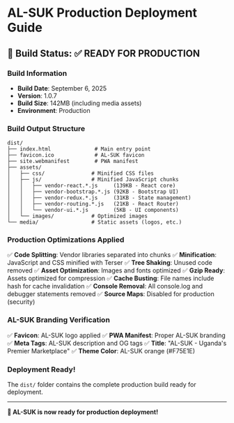 # AL-SUK Production Deployment Guide

## 🎉 Build Status: ✅ READY FOR PRODUCTION

### Build Information
- **Build Date**: September 6, 2025
- **Version**: 1.0.7
- **Build Size**: 142MB (including media assets)
- **Environment**: Production

### Build Output Structure
```
dist/
├── index.html              # Main entry point
├── favicon.ico             # AL-SUK favicon
├── site.webmanifest        # PWA manifest
├── assets/
│   ├── css/               # Minified CSS files
│   ├── js/                # Minified JavaScript chunks
│   │   ├── vendor-react.*.js     (139KB - React core)
│   │   ├── vendor-bootstrap.*.js (92KB - Bootstrap UI)
│   │   ├── vendor-redux.*.js     (31KB - State management)
│   │   ├── vendor-routing.*.js   (21KB - React Router)
│   │   └── vendor-ui.*.js        (5KB - UI components)
│   └── images/            # Optimized images
└── media/                 # Static assets (logos, etc.)
```

### Production Optimizations Applied
✅ **Code Splitting**: Vendor libraries separated into chunks
✅ **Minification**: JavaScript and CSS minified with Terser
✅ **Tree Shaking**: Unused code removed
✅ **Asset Optimization**: Images and fonts optimized
✅ **Gzip Ready**: Assets optimized for compression
✅ **Cache Busting**: File names include hash for cache invalidation
✅ **Console Removal**: All console.log and debugger statements removed
✅ **Source Maps**: Disabled for production (security)

### AL-SUK Branding Verification
✅ **Favicon**: AL-SUK logo applied
✅ **PWA Manifest**: Proper AL-SUK branding
✅ **Meta Tags**: AL-SUK description and OG tags
✅ **Title**: "AL-SUK - Uganda's Premier Marketplace"
✅ **Theme Color**: AL-SUK orange (#F75E1E)

### Deployment Ready!
The `dist/` folder contains the complete production build ready for deployment.

---
**🚀 AL-SUK is now ready for production deployment!**
